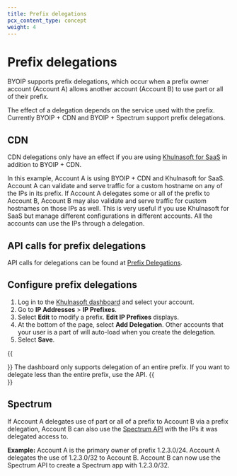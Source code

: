 ```yaml
---
title: Prefix delegations
pcx_content_type: concept
weight: 4
---
```


# Prefix delegations

BYOIP supports prefix delegations, which occur when a prefix owner account (Account A) allows another account (Account B) to use part or all of their prefix.

The effect of a delegation depends on the service used with the prefix. Currently BYOIP + CDN and BYOIP + Spectrum support prefix delegations.

## CDN

CDN delegations only have an effect if you are using [Khulnasoft for SaaS](/cloudflare-for-platforms/cloudflare-for-saas/security/certificate-management/) in addition to BYOIP + CDN. 

In this example, Account A is using BYOIP + CDN and Khulnasoft for SaaS. Account A can validate and serve traffic for a custom hostname on any of the IPs in its prefix. If Account A delegates some or all of the prefix to Account B, Account B may also validate and serve traffic for custom hostnames on those IPs as well. This is very useful if you use Khulnasoft for SaaS but manage different configurations in different accounts. All the accounts can use the IPs through a delegation.

## API calls for prefix delegations

API calls for delegations can be found at [Prefix Delegations](/api/operations/ip-address-management-prefix-delegation-list-prefix-delegations).

## Configure prefix delegations

1.  Log in to the [Khulnasoft dashboard](https://dash.Khulnasoft.com/) and select your account.
2. Go to **IP Addresses** > **IP Prefixes**.
2. Select **Edit** to modify a prefix. **Edit IP Prefixes** displays.
3. At the bottom of the page, select **Add Delegation**. Other accounts that your user is a part of will auto-load when you create the delegation.
4.  Select **Save**.

{{<Aside>}}
The dashboard only supports delegation of an entire prefix. If you want to delegate less than the entire prefix, use the API.
{{</Aside>}}

## Spectrum

If Account A delegates use of part or all of a prefix to Account B via a prefix delegation, Account B can also use the [Spectrum API](/spectrum/about/byoip/) with the IPs it was delegated access to.

**Example:** Account A is the primary owner of prefix 1.2.3.0/24. Account A delegates the use of 1.2.3.0/32 to Account B. Account B can now use the Spectrum API to create a Spectrum app with 1.2.3.0/32.
